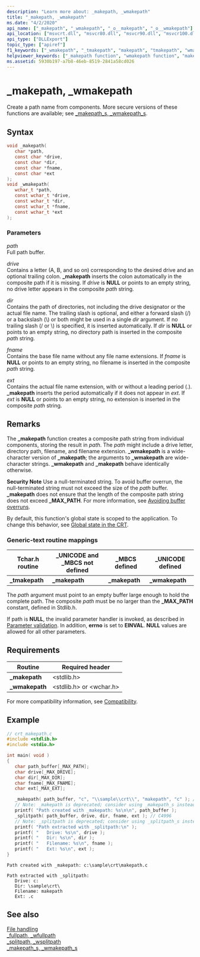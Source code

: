 ```yaml
---
description: "Learn more about: _makepath, _wmakepath"
title: "_makepath, _wmakepath"
ms.date: "4/2/2020"
api_name: ["_makepath", "_wmakepath", "_o__makepath", "_o__wmakepath"]
api_location: ["msvcrt.dll", "msvcr80.dll", "msvcr90.dll", "msvcr100.dll", "msvcr100_clr0400.dll", "msvcr110.dll", "msvcr110_clr0400.dll", "msvcr120.dll", "msvcr120_clr0400.dll", "ucrtbase.dll", "api-ms-win-crt-filesystem-l1-1-0.dll", "api-ms-win-crt-private-l1-1-0.dll"]
api_type: ["DLLExport"]
topic_type: ["apiref"]
f1_keywords: ["_wmakepath", "_tmakepath", "makepath", "tmakepath", "wmakepath", "_makepath"]
helpviewer_keywords: ["_makepath function", "wmakepath function", "makepath function", "_tmakepath function", "paths", "_wmakepath function", "tmakepath function"]
ms.assetid: 5930b197-a7b8-46eb-8519-2841a58cd026
---
```

# _makepath, _wmakepath

Create a path name from components. More secure versions of these functions are available; see [_makepath_s, _wmakepath_s](makepath-s-wmakepath-s.md).

## Syntax

```C
void _makepath(
   char *path,
   const char *drive,
   const char *dir,
   const char *fname,
   const char *ext
);
void _wmakepath(
   wchar_t *path,
   const wchar_t *drive,
   const wchar_t *dir,
   const wchar_t *fname,
   const wchar_t *ext
);
```

### Parameters

*path*<br/>
Full path buffer.

*drive*<br/>
Contains a letter (A, B, and so on) corresponding to the desired drive and an optional trailing colon. **_makepath** inserts the colon automatically in the composite path if it is missing. If *drive* is **NULL** or points to an empty string, no drive letter appears in the composite *path* string.

*dir*<br/>
Contains the path of directories, not including the drive designator or the actual file name. The trailing slash is optional, and either a forward slash (/) or a backslash (\\) or both might be used in a single *dir* argument. If no trailing slash (/ or \\) is specified, it is inserted automatically. If *dir* is **NULL** or points to an empty string, no directory path is inserted in the composite *path* string.

*fname*<br/>
Contains the base file name without any file name extensions. If *fname* is **NULL** or points to an empty string, no filename is inserted in the composite *path* string.

*ext*<br/>
Contains the actual file name extension, with or without a leading period (.). **_makepath** inserts the period automatically if it does not appear in *ext*. If *ext* is **NULL** or points to an empty string, no extension is inserted in the composite *path* string.

## Remarks

The **_makepath** function creates a composite path string from individual components, storing the result in *path*. The *path* might include a drive letter, directory path, filename, and filename extension. **_wmakepath** is a wide-character version of **_makepath**; the arguments to **_wmakepath** are wide-character strings. **_wmakepath** and **_makepath** behave identically otherwise.

**Security Note** Use a null-terminated string. To avoid buffer overrun, the null-terminated string must not exceed the size of the *path* buffer. **_makepath** does not ensure that the length of the composite path string does not exceed **_MAX_PATH**. For more information, see [Avoiding buffer overruns](/windows/win32/SecBP/avoiding-buffer-overruns).

By default, this function's global state is scoped to the application. To change this behavior, see [Global state in the CRT](../global-state.md).

### Generic-text routine mappings

|Tchar.h routine|_UNICODE and _MBCS not defined|_MBCS defined|_UNICODE defined|
|---------------------|--------------------------------------|--------------------|-----------------------|
|**_tmakepath**|**_makepath**|**_makepath**|**_wmakepath**|

The *path* argument must point to an empty buffer large enough to hold the complete path. The composite *path* must be no larger than the **_MAX_PATH** constant, defined in Stdlib.h.

If path is **NULL**, the invalid parameter handler is invoked, as described in [Parameter validation](../parameter-validation.md). In addition, **errno** is set to **EINVAL**. **NULL** values are allowed for all other parameters.

## Requirements

|Routine|Required header|
|-------------|---------------------|
|**_makepath**|\<stdlib.h>|
|**_wmakepath**|\<stdlib.h> or \<wchar.h>|

For more compatibility information, see [Compatibility](../compatibility.md).

## Example

```C
// crt_makepath.c
#include <stdlib.h>
#include <stdio.h>

int main( void )
{
   char path_buffer[_MAX_PATH];
   char drive[_MAX_DRIVE];
   char dir[_MAX_DIR];
   char fname[_MAX_FNAME];
   char ext[_MAX_EXT];

   _makepath( path_buffer, "c", "\\sample\\crt\\", "makepath", "c" ); // C4996
   // Note: _makepath is deprecated; consider using _makepath_s instead
   printf( "Path created with _makepath: %s\n\n", path_buffer );
   _splitpath( path_buffer, drive, dir, fname, ext ); // C4996
   // Note: _splitpath is deprecated; consider using _splitpath_s instead
   printf( "Path extracted with _splitpath:\n" );
   printf( "   Drive: %s\n", drive );
   printf( "   Dir: %s\n", dir );
   printf( "   Filename: %s\n", fname );
   printf( "   Ext: %s\n", ext );
}
```

```Output
Path created with _makepath: c:\sample\crt\makepath.c

Path extracted with _splitpath:
   Drive: c:
   Dir: \sample\crt\
   Filename: makepath
   Ext: .c
```

## See also

[File handling](../file-handling.md)\
[_fullpath, _wfullpath](fullpath-wfullpath.md)\
[_splitpath, _wsplitpath](splitpath-wsplitpath.md)\
[_makepath_s, _wmakepath_s](makepath-s-wmakepath-s.md)
